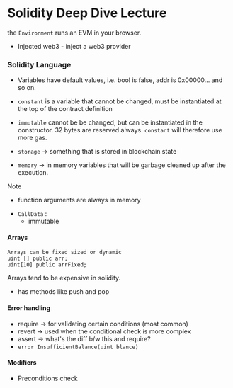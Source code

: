 # Solidity Deep Dive Lecture
the `Environment` runs an EVM in your browser.
- Injected web3 - inject a web3 provider

### Solidity Language
- Variables have default values, i.e. bool is false, addr is 0x00000... and so on.
- `constant` is a variable that cannot be changed, must be instantiated at the top of the contract definition
- `immutable` cannot be be changed, but can be instantiated in the constructor. 32 bytes are reserved always. `constant` will therefore use more gas.

- `storage` -> something that is stored in blockchain state
- `memory` -> in memory variables that will be garbage cleaned up after the execution. 
> [!NOTE]
> 	-  function arguments are always in memory

- `CallData` :
	- immutable

#### Arrays
```solidity
Arrays can be fixed sized or dynamic
uint [] public arr;
uint[10] public arrFixed;
```

Arrays tend to be expensive in solidity.
- has methods like push and pop

#### Error handling
- require -> for validating certain conditions (most common)
- revert -> used when the conditional check is more complex
- assert -> what's the diff b/w this and require?
- `error InsufficientBalance(uint blance)`

#### Modifiers
- Preconditions check
